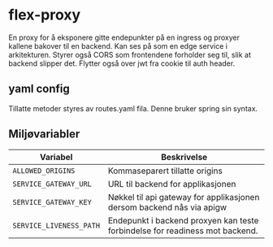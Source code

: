# flex-proxy

En proxy for å eksponere gitte endepunkter på en ingress og proxyer kallene bakover til en backend. Kan ses på som en edge service i arkitekturen.
Styrer også CORS som frontendene forholder seg til, slik at backend slipper det.
Flytter også over jwt fra cookie til auth header.


## yaml config

Tillatte metoder styres av routes.yaml fila. Denne bruker spring sin syntax.

## Miljøvariabler

| Variabel | Beskrivelse |
| - | - |
| `ALLOWED_ORIGINS` | Kommaseparert tillatte origins |
| `SERVICE_GATEWAY_URL` | URL til backend for applikasjonen |
| `SERVICE_GATEWAY_KEY` | Nøkkel til api gateway for applikasjonen dersom backend nås via apigw |
| `SERVICE_LIVENESS_PATH` | Endepunkt i backend proxyen kan teste forbindelse for readiness mot backend.  |


